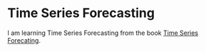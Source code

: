 # Time Series Forecasting

I am learning Time Series Forecasting from the book [Time Series Forecating](https://www.manning.com/books/time-series-forecasting-in-python-book).